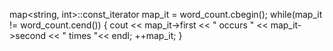 map<string, int>::const_iterator map_it = word_count.cbegin();
while(map_it !=  word_count.cend())
{
    cout << map_it->first << " occurs " << map_it->second << " times "<< endl;
    ++map_it;
}